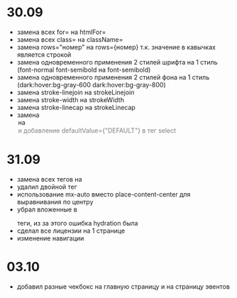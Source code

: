30.09
=====

- замена всех for= на htmlFor=
- замена всех class= на className=
- замена rows="номер" на rows={номер} т.к. значение в кавычках является строкой
- замена одновременного применения 2 стилей шрифта на 1 стиль (font-normal font-semibold на font-semibold)
- замена одновременного применения 2 стилей фона на 1 стиль (dark:hover:bg-gray-600 dark:hover:bg-gray-800)
- замена stroke-linejoin на strokeLinejoin
- замена stroke-width на strokeWidth
- замена stroke-linecap на strokeLinecap
- замена <option selected> на <option value="DEFAULT" disabled> и добавление defaultValue={"DEFAULT"} в тег select

31.09
=====

- замена всех тегов <a></a> на <Link></Link>
- удалил двойной тег <div className="w-full"><div className="w-full"></div></div>
- использование mx-auto вместо place-content-center для выравнивания по центру
- убрал вложенные в <p></p> теги, из за этого ошибка hydration была
- сделал все лицензии на 1 странице
- изменение навигации

03.10
=====

- добавил разные чекбокс на главную страницу и на страницу эвентов
